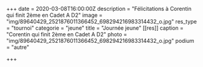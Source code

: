+++
date = 2020-03-08T16:00:00Z
description = "Félicitations à Corentin qui finit 2ème en Cadet A D2"
image = "img/89640429_2521876011366452_698294216983314432_o.jpg"
res_type =  "tournoi"
categorie = "jeune"
title = "Journée jeune"
[[res]]
caption = "Corentin qui finit 2ème en Cadet A D2"
photo = "img/89640429_2521876011366452_698294216983314432_o.jpg"
podium = "autre"


+++
